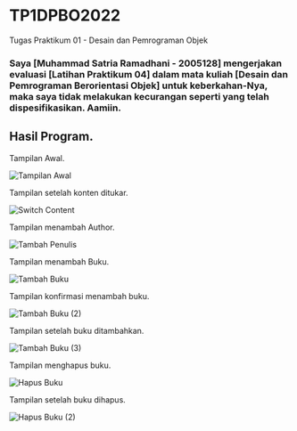 # TP1DPBO2022
Tugas Praktikum 01 - Desain dan Pemrograman Objek

### Saya [Muhammad Satria Ramadhani - 2005128] mengerjakan evaluasi [Latihan Praktikum 04] dalam mata kuliah [Desain dan Pemrograman Berorientasi Objek] untuk keberkahan-Nya, maka saya tidak melakukan kecurangan seperti yang telah dispesifikasikan. Aamiin.

## Hasil Program.

Tampilan Awal.

![Tampilan Awal](https://user-images.githubusercontent.com/72297396/161111591-0599bf02-fe92-4fcd-928d-6bb786601f97.png)

Tampilan setelah konten ditukar.

![Switch Content](https://user-images.githubusercontent.com/72297396/161111638-36f13a68-65c3-49c2-bc5a-745c924c09d2.png)

Tampilan menambah Author.

![Tambah Penulis](https://user-images.githubusercontent.com/72297396/161111696-38957956-be89-4b2a-a3ba-1afcbab508b2.png)

Tampilan menambah Buku.

![Tambah Buku](https://user-images.githubusercontent.com/72297396/161111728-191f982b-19ee-42f4-98db-a1bff20e3eb5.png)

Tampilan konfirmasi menambah buku.

![Tambah Buku (2)](https://user-images.githubusercontent.com/72297396/161111766-77ddb38a-c9dc-4a14-b02b-c6f115cca713.png)

Tampilan setelah buku ditambahkan.

![Tambah Buku (3)](https://user-images.githubusercontent.com/72297396/161111797-af4c87ae-9f7a-4481-913c-6bb16e146169.png)

Tampilan menghapus buku.

![Hapus Buku](https://user-images.githubusercontent.com/72297396/161111825-349d8848-ce2b-4f5a-ab08-db7cfd6aa794.png)

Tampilan setelah buku dihapus.

![Hapus Buku (2)](https://user-images.githubusercontent.com/72297396/161111863-c9cea81c-90ae-4b3d-9c48-434c15550e94.png)


